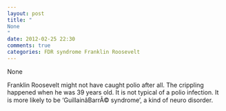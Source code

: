 ```yaml
---
layout: post
title: "
None
"
date: 2012-02-25 22:30
comments: true
categories: FDR syndrome Franklin Roosevelt
---
```


None


Franklin Roosevelt might not have caught polio after all. The crippling happened when he was 39 years old. It is not typical of a polio infection. It is more likely to be ‘GuillainâBarrÃ© syndrome’, a kind of neuro disorder.

